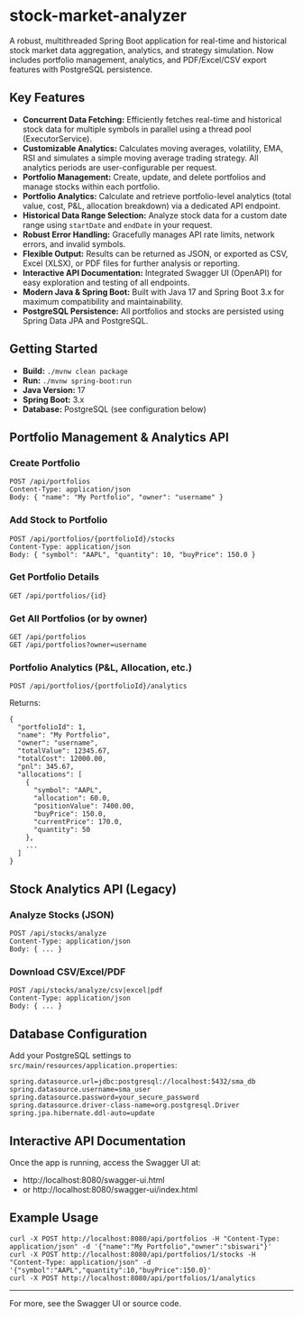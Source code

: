 # stock-market-analyzer

A robust, multithreaded Spring Boot application for real-time and historical stock market data aggregation, analytics, and strategy simulation. Now includes portfolio management, analytics, and PDF/Excel/CSV export features with PostgreSQL persistence.

## Key Features
- **Concurrent Data Fetching:** Efficiently fetches real-time and historical stock data for multiple symbols in parallel using a thread pool (ExecutorService).
- **Customizable Analytics:** Calculates moving averages, volatility, EMA, RSI and simulates a simple moving average trading strategy. All analytics periods are user-configurable per request.
- **Portfolio Management:** Create, update, and delete portfolios and manage stocks within each portfolio.
- **Portfolio Analytics:** Calculate and retrieve portfolio-level analytics (total value, cost, P&L, allocation breakdown) via a dedicated API endpoint.
- **Historical Data Range Selection:** Analyze stock data for a custom date range using `startDate` and `endDate` in your request.
- **Robust Error Handling:** Gracefully manages API rate limits, network errors, and invalid symbols.
- **Flexible Output:** Results can be returned as JSON, or exported as CSV, Excel (XLSX), or PDF files for further analysis or reporting.
- **Interactive API Documentation:** Integrated Swagger UI (OpenAPI) for easy exploration and testing of all endpoints.
- **Modern Java & Spring Boot:** Built with Java 17 and Spring Boot 3.x for maximum compatibility and maintainability.
- **PostgreSQL Persistence:** All portfolios and stocks are persisted using Spring Data JPA and PostgreSQL.

## Getting Started

- **Build:** `./mvnw clean package`
- **Run:** `./mvnw spring-boot:run`
- **Java Version:** 17
- **Spring Boot:** 3.x
- **Database:** PostgreSQL (see configuration below)

## Portfolio Management & Analytics API

### Create Portfolio
```
POST /api/portfolios
Content-Type: application/json
Body: { "name": "My Portfolio", "owner": "username" }
```

### Add Stock to Portfolio
```
POST /api/portfolios/{portfolioId}/stocks
Content-Type: application/json
Body: { "symbol": "AAPL", "quantity": 10, "buyPrice": 150.0 }
```

### Get Portfolio Details
```
GET /api/portfolios/{id}
```

### Get All Portfolios (or by owner)
```
GET /api/portfolios
GET /api/portfolios?owner=username
```

### Portfolio Analytics (P&L, Allocation, etc.)
```
POST /api/portfolios/{portfolioId}/analytics
```
Returns:
```
{
  "portfolioId": 1,
  "name": "My Portfolio",
  "owner": "username",
  "totalValue": 12345.67,
  "totalCost": 12000.00,
  "pnl": 345.67,
  "allocations": [
    {
      "symbol": "AAPL",
      "allocation": 60.0,
      "positionValue": 7400.00,
      "buyPrice": 150.0,
      "currentPrice": 170.0,
      "quantity": 50
    },
    ...
  ]
}
```

## Stock Analytics API (Legacy)

### Analyze Stocks (JSON)
```
POST /api/stocks/analyze
Content-Type: application/json
Body: { ... }
```

### Download CSV/Excel/PDF
```
POST /api/stocks/analyze/csv|excel|pdf
Content-Type: application/json
Body: { ... }
```

## Database Configuration
Add your PostgreSQL settings to `src/main/resources/application.properties`:
```
spring.datasource.url=jdbc:postgresql://localhost:5432/sma_db
spring.datasource.username=sma_user
spring.datasource.password=your_secure_password
spring.datasource.driver-class-name=org.postgresql.Driver
spring.jpa.hibernate.ddl-auto=update
```

## Interactive API Documentation
Once the app is running, access the Swagger UI at:
- http://localhost:8080/swagger-ui.html
- or http://localhost:8080/swagger-ui/index.html

## Example Usage
```
curl -X POST http://localhost:8080/api/portfolios -H "Content-Type: application/json" -d '{"name":"My Portfolio","owner":"sbiswari"}'
curl -X POST http://localhost:8080/api/portfolios/1/stocks -H "Content-Type: application/json" -d '{"symbol":"AAPL","quantity":10,"buyPrice":150.0}'
curl -X POST http://localhost:8080/api/portfolios/1/analytics
```

---

For more, see the Swagger UI or source code.